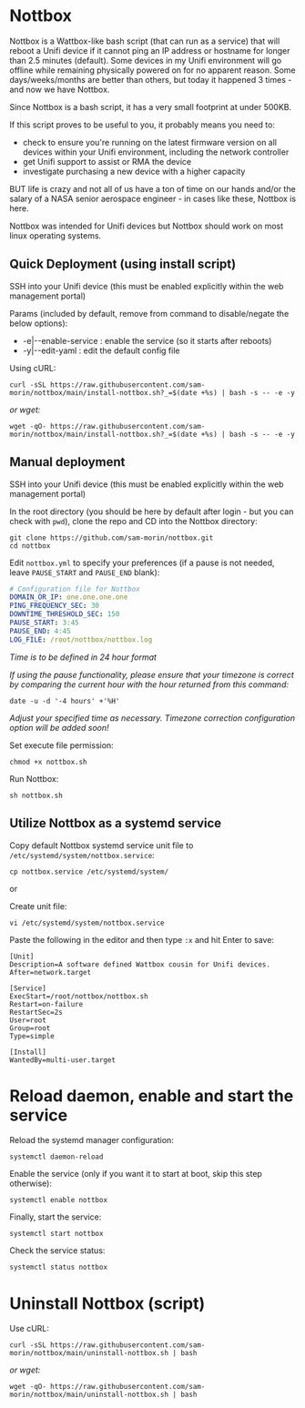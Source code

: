 # Nottbox

Nottbox is a Wattbox-like bash script (that can run as a service) that will reboot a Unifi device if it cannot ping an IP address or hostname for longer than 2.5 minutes (default). Some devices in my Unifi environment will go offline while remaining physically powered on for no apparent reason. Some days/weeks/months are better than others, but today it happened 3 times - and now we have Nottbox.

Since Nottbox is a bash script, it has a very small footprint at under 500KB. 

If this script proves to be useful to you, it probably means you need to:

<ul>
    <li>check to ensure you're running on the latest firmware version on all devices within your Unifi environment, including the network controller</li>
    <li>get Unifi support to assist or RMA the device</li>
    <li>investigate purchasing a new device with a higher capacity</li>
</ul>

BUT life is crazy and not all of us have a ton of time on our hands and/or the salary of a NASA senior aerospace engineer - in cases like these, Nottbox is here.

Nottbox was intended for Unifi devices but Nottbox should work on most linux operating systems.


## Quick Deployment (using install script)

SSH into your Unifi device (this must be enabled explicitly within the web management portal)

Params (included by default, remove from command to disable/negate the below options):
<ul>
    <li>-e|--enable-service : enable the service (so it starts after reboots)</li>
    <li>-y|--edit-yaml : edit the default config file</li>
</ul>

Using cURL:
```shell
curl -sSL https://raw.githubusercontent.com/sam-morin/nottbox/main/install-nottbox.sh?_=$(date +%s) | bash -s -- -e -y
```
*or wget:*
```shell
wget -qO- https://raw.githubusercontent.com/sam-morin/nottbox/main/install-nottbox.sh?_=$(date +%s) | bash -s -- -e -y
```


## Manual deployment

SSH into your Unifi device (this must be enabled explicitly within the web management portal)

In the root directory (you should be here by default after login - but you can check with `pwd`), clone the repo and CD into the Nottbox directory:
```shell
git clone https://github.com/sam-morin/nottbox.git
cd nottbox
```

Edit `nottbox.yml` to specify your preferences (if a pause is not needed, leave `PAUSE_START` and `PAUSE_END` blank):
```yml
# Configuration file for Nottbox
DOMAIN_OR_IP: one.one.one.one
PING_FREQUENCY_SEC: 30
DOWNTIME_THRESHOLD_SEC: 150
PAUSE_START: 3:45
PAUSE_END: 4:45
LOG_FILE: /root/nottbox/nottbox.log
```
*Time is to be defined in 24 hour format*

*If using the pause functionality, please ensure that your timezone is correct by comparing the current hour with the hour returned from this command:*
```shell
date -u -d '-4 hours' +'%H'
```
*Adjust your specified time as necessary. Timezone correction configuration option will be added soon!*


Set execute file permission:
```shell
chmod +x nottbox.sh
```

Run Nottbox:
```shell
sh nottbox.sh
```


## Utilize Nottbox as a systemd service

Copy default Nottbox systemd service unit file to `/etc/systemd/system/nottbox.service`:
```shell
cp nottbox.service /etc/systemd/system/
```

or

Create unit file:
```shell
vi /etc/systemd/system/nottbox.service
```

Paste the following in the editor and then type `:x` and hit Enter to save:
```
[Unit]
Description=A software defined Wattbox cousin for Unifi devices.
After=network.target

[Service]
ExecStart=/root/nottbox/nottbox.sh
Restart=on-failure
RestartSec=2s
User=root
Group=root
Type=simple

[Install]
WantedBy=multi-user.target
```


# Reload daemon, enable and start the service

Reload the systemd manager configuration:
```shell
systemctl daemon-reload
```

Enable the service (only if you want it to start at boot, skip this step otherwise):
```shell
systemctl enable nottbox
```

Finally, start the service:
```shell
systemctl start nottbox
```

Check the service status:
```shell
systemctl status nottbox
```


# Uninstall Nottbox (script)

Use cURL:
```shell
curl -sSL https://raw.githubusercontent.com/sam-morin/nottbox/main/uninstall-nottbox.sh | bash
```
*or wget:*
```shell
wget -qO- https://raw.githubusercontent.com/sam-morin/nottbox/main/uninstall-nottbox.sh | bash
```